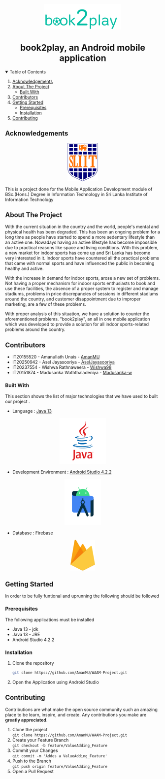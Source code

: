 <!--
*** Thanks for checking out the Best-README-Template. If you have a suggestion
*** that would make this better, please fork the repo and create a pull request
*** or simply open an issue with the tag "enhancement".
*** Thanks again! Now go create something AMAZING! :D
-->

<!-- PROJECT SHIELDS -->
<!--
*** I'm using markdown "reference style" links for readability.
*** Reference links are enclosed in brackets [ ] instead of parentheses ( ).
*** See the bottom of this document for the declaration of the reference variables
*** for contributors-url, forks-url, etc. This is an optional, concise syntax you may use.
*** https://www.markdownguide.org/basic-syntax/#reference-style-links
-->

<!-- PROJECT LOGO -->
<br />
<p align="center">
    <img src="readmeImages/logo.png" alt="Logo" width="250" height="auto">

  <h1 align="center">book2play, an Android mobile application</h1>

</p>



<!-- TABLE OF CONTENTS -->
<details open="open">
  <summary>Table of Contents</summary>
  <ol>
    <li><a href="#acknowledgements">Acknowledgements</a></li>
    <li>
      <a href="#about-the-project">About The Project</a>
      <ul>
        <li><a href="#built-with">Built With</a></li>
      </ul>
    </li>
    <li><a href="#contributors">Contributors</a></li>
    <li>
      <a href="#getting-started">Getting Started</a>
      <ul>
        <li><a href="#prerequisites">Prerequisites</a></li>
        <li><a href="#installation">Installation</a></li>
      </ul>
    </li>
    <!--<li><a href="#roadmap">Roadmap</a></li>-->
    <li><a href="#contributing">Contributing</a></li>
    <!-- <li><a href="#license">License</a></li> -->
  </ol>
</details>

## Acknowledgements

<p align="center"><a href="https://www.sliit.lk/" target="_blank"><img src="readmeImages/SLIIT_Logo_Crest.png" width="100"></a></p>

This is a project done for the Mobile Application Development module of BSc.(Hons.) Degree in Information Technology in Sri Lanka Institute of Information Technology


<!-- ABOUT THE PROJECT -->
## About The Project

<!--[![Product Name Screen Shot][product-screenshot]](https://example.com)-->
<p>
With the current situation in the country and the world, people's mental and physical health has been degraded. This has been an ongoing problem for a long time as people have started to spend a more sedentary lifestyle than an active one. Nowadays having an active lifestyle has become impossible due to practical reasons like space and living conditions. With this problem, a new market for indoor sports has come up and Sri Lanka has become very interested in it. Indoor sports have countered all the practical problems that came with normal sports and have influenced the public in becoming healthy and active.
</p><p>
With the increase in demand for indoor sports, arose a new set of problems. Not having a proper mechanism for indoor sports enthusiasts to book and use these facilities, the absence of a proper system to register and manage stadiums, problems in price discrepancies of sessions in different stadiums around the country, and customer disappointment due to improper marketing, are a few of these problems. 
</p><p>
With proper analysis of this situation, we have a solution to counter the aforementioned problems. "book2play", an all in one mobile application which was developed to provide a solution for all indoor sports-related problems around the country.  
</p>

<!-- ACKNOWLEDGEMENTS  -->
## Contributors
* IT20155520 - Amanullath Unais - [AmanMU](https://github.com/AmanMU)
* IT20250942 - Asel Jayasooriya - [AselJayasooriya](https://github.com/AselJayasooriya)
* IT20237554 - Wishwa Rathnaweera - [Wishwa98](https://github.com/Wishwa98)
* IT20151874 - Madusanka Waththaladeniya - [Madusanka-w](https://github.com/Madusanka-w)



### Built With

This section shows the list of major technologies that we have used to  built our project . 
* Language : [Java 13](https://www.java.com/en/)




<p align="center"><a href="https://www.java.com/en/" target="_blank"><img src="readmeImages/java.png" width="150"></a></p>



* Development Environment : [Android Studio 4.2.2](https://developer.android.com/studio?gclsrc=ds&gclsrc=ds&gclid=CMfRvbCWqPACFZSzjgodgn8HSg)

<p align="center"><a href="https://developer.android.com/studio?gclsrc=ds&gclsrc=ds&gclid=CMfRvbCWqPACFZSzjgodgn8HSg" target="_blank"><img src="readmeImages/androidStudio.png" width="120" height="150"></a></p>

* Database : [Firebase](https://firebase.google.com/?gclsrc=ds&gclsrc=ds&gclid=COjAs9qXqPACFZKtjgodGfUPrg)

<p align="center"><a href="https://firebase.google.com/?gclsrc=ds&gclsrc=ds&gclid=COjAs9qXqPACFZKtjgodGfUPrg" target="_blank"><img src="readmeImages/firebase-logo.png" width="80" height="100"></a></p>



<!-- GETTING STARTED -->
## Getting Started

In order to be fully funtional and uprunning the following should be followed

### Prerequisites

The following applications must be installed
* Java 13 - jdk
* Java 13 - JRE
* Android Studio 4.2.2
<!--
  ```sh
  npm install npm@latest -g
  ```
-->


### Installation


1. Clone the repository
   ```sh
   git clone https://github.com/AmanMU/WAAM-Project.git
   ```
2. Open the Application using Android Studio


 
<!--   ```
7. Enter your API in `config.js`
   ```JS
   const API_KEY = 'ENTER YOUR API';
   ```
   -->



<!-- USAGE EXAMPLES 
## Usage

Use this space to show useful examples of how a project can be used. Additional screenshots, code examples and demos work well in this space. You may also link to more resources.

_For more examples, please refer to the [Documentation](https://example.com)_-->



<!-- ROADMAP
## Roadmap

See the [open issues](https://github.com/othneildrew/Best-README-Template/issues) for a list of proposed features (and known issues).

 -->

<!-- CONTRIBUTING -->
## Contributing

Contributions are what make the open source community such an amazing place to be learn, inspire, and create. Any contributions you make are **greatly appreciated**.

1. Clone the project <br>`git clone https://github.com/AmanMU/WAAM-Project.git`
2. Create your Feature Branch<br> `git checkout -b feature/ValueAdding_Feature`
3. Commit your Changes <br>`git commit -m 'Addes a ValueAdding_Feature'`
4. Push to the Branch <br>`git push origin feature/ValueAdding_Feature`
5. Open a Pull Request



<!-- LICENSE 
## License

Distributed under the MIT License. See `LICENSE` for more information.-->



<!-- CONTACT 
## Contact
-->




<!-- MARKDOWN LINKS & IMAGES -->
<!-- https://www.markdownguide.org/basic-syntax/#reference-style-links -->
[contributors-shield]: https://img.shields.io/github/contributors/othneildrew/Best-README-Template.svg?style=for-the-badge
[contributors-url]: https://github.com/othneildrew/Best-README-Template/graphs/contributors
[forks-shield]: https://img.shields.io/github/forks/othneildrew/Best-README-Template.svg?style=for-the-badge
[forks-url]: https://github.com/othneildrew/Best-README-Template/network/members
[stars-shield]: https://img.shields.io/github/stars/othneildrew/Best-README-Template.svg?style=for-the-badge
[stars-url]: https://github.com/othneildrew/Best-README-Template/stargazers
[issues-shield]: https://img.shields.io/github/issues/othneildrew/Best-README-Template.svg?style=for-the-badge
[issues-url]: https://github.com/othneildrew/Best-README-Template/issues
[license-shield]: https://img.shields.io/github/license/othneildrew/Best-README-Template.svg?style=for-the-badge
[license-url]: https://github.com/othneildrew/Best-README-Template/blob/master/LICENSE.txt
[linkedin-shield]: https://img.shields.io/badge/-LinkedIn-black.svg?style=for-the-badge&logo=linkedin&colorB=555
[linkedin-url]: https://linkedin.com/in/othneildrew
[product-screenshot]: images/screenshot.png